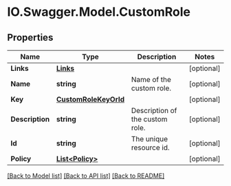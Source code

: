 # IO.Swagger.Model.CustomRole
## Properties

Name | Type | Description | Notes
------------ | ------------- | ------------- | -------------
**Links** | [**Links**](Links.md) |  | [optional] 
**Name** | **string** | Name of the custom role. | [optional] 
**Key** | [**CustomRoleKeyOrId**](CustomRoleKeyOrId.md) |  | [optional] 
**Description** | **string** | Description of the custom role. | [optional] 
**Id** | **string** | The unique resource id. | [optional] 
**Policy** | [**List&lt;Policy&gt;**](Policy.md) |  | [optional] 

[[Back to Model list]](../README.md#documentation-for-models) [[Back to API list]](../README.md#documentation-for-api-endpoints) [[Back to README]](../README.md)

